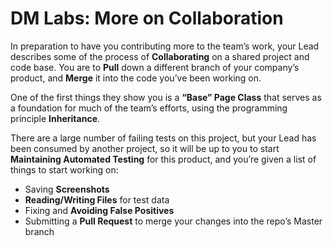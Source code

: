 # DM Labs: More on Collaboration

In preparation to have you contributing more to the team’s work, your Lead
describes some of the process of **Collaborating** on a shared project and code
base. You are to **Pull** down a different branch of your company’s product, and
**Merge** it into the code you’ve been working on.

One of the first things they show you is a **“Base” Page Class** that serves as
a foundation for much of the team’s efforts, using the programming principle
**Inheritance**.

There are a large number of failing tests on this project, but your Lead has
been consumed by another project, so it will be up to you to start **Maintaining
Automated Testing** for this product, and you’re given a list of things to start
working on:

- Saving **Screenshots**
- **Reading/Writing Files** for test data
- Fixing and **Avoiding False Positives**
- Submitting a **Pull Request** to merge your changes into the repo’s Master
  branch
